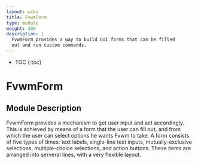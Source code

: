 ```yaml
---
layout: wiki
title: FvwmForm
type: module
weight: 400
description: |
  FvwmForm provides a way to build GUI forms that can be filled
  out and run custom commands.
---
```

* TOC
{:toc}

# FvwmForm

## Module Description

FvwmForm provides a mechanism to get user input and act accordingly.
This is achieved by means of a form that the user can fill out,
and from which the user can select options he wants Fvwm to take.
A form consists of five types of times: text labels, single-line
text inputs, mutually-exclusive selections, multiple-choice selections,
and action buttons. These items are arranged into serveral lines,
with a very flexible layout.


